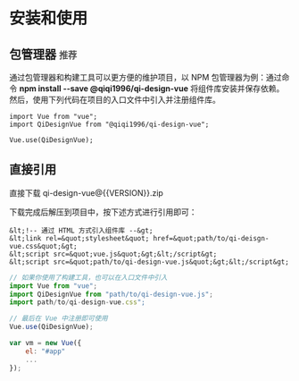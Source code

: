# 安装和使用

## 包管理器 <span style="font-size: 16px; opacity: 0.75;">推荐</span>

通过包管理器和构建工具可以更方便的维护项目，以 NPM 包管理器为例：通过命令 **npm install --save @qiqi1996/qi-design-vue** 将组件库安装并保存依赖。然后，使用下列代码在项目的入口文件中引入并注册组件库。

```
import Vue from "vue";
import QiDesignVue from "@qiqi1996/qi-design-vue";

Vue.use(QiDesignVue);
```

## 直接引用

<q-button :href="`./qi-design-vue@${VERSION}.zip`" icon="download" type="primary" size="large">直接下载 qi-design-vue@{{VERSION}}.zip</q-button>

下载完成后解压到项目中，按下述方式进行引用即可：

```
&lt;!-- 通过 HTML 方式引入组件库 --&gt;
&lt;link rel=&quot;stylesheet&quot; href=&quot;path/to/qi-deisgn-vue.css&quot;&gt;
&lt;script src=&quot;vue.js&quot;&gt;&lt;/script&gt;
&lt;script src=&quot;path/to/qi-design-vue.js&quot;&gt;&lt;/script&gt;
```

```javascript
// 如果你使用了构建工具，也可以在入口文件中引入
import Vue from "vue";
import QiDesignVue from "path/to/qi-design-vue.js";
import path/to/qi-design-vue.css";
```

```javascript
// 最后在 Vue 中注册即可使用
Vue.use(QiDesignVue);

var vm = new Vue({
    el: "#app"
    ...
});
```
